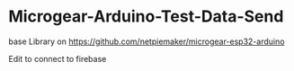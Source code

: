 # Microgear-Arduino-Test-Data-Send
base Library on https://github.com/netpiemaker/microgear-esp32-arduino

Edit to connect to firebase
